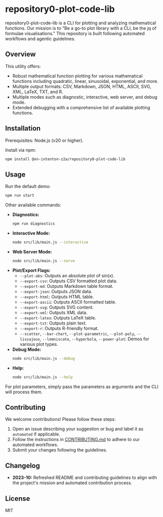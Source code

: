 # repository0-plot-code-lib

repository0-plot-code-lib is a CLI for plotting and analyzing mathematical functions. Our mission is to "Be a go-to plot library with a CLI, be the jq of formulae visualisations." This repository is built following automated workflows and agentic guidelines.

## Overview

This utility offers:

- Robust mathematical function plotting for various mathematical functions including quadratic, linear, sinusoidal, exponential, and more.
- Multiple output formats: CSV, Markdown, JSON, HTML, ASCII, SVG, XML, LaTeX, TXT, and R.
- Multiple modes such as diagnostic, interactive, web server, and debug mode.
- Extended debugging with a comprehensive list of available plotting functions.

## Installation

Prerequisites: Node.js (v20 or higher).

Install via npm:

```bash
npm install @xn-intenton-z2a/repository0-plot-code-lib
```

## Usage

Run the default demo:

```bash
npm run start
```

Other available commands:

- **Diagnostics:**
  ```bash
  npm run diagnostics
  ```
- **Interactive Mode:**
  ```bash
  node src/lib/main.js --interactive
  ```
- **Web Server Mode:**
  ```bash
  node src/lib/main.js --serve
  ```
- **Plot/Export Flags:**
  - `--plot-abs`: Outputs an absolute plot of sin(x).
  - `--export-csv`: Outputs CSV formatted plot data.
  - `--export-md`: Outputs Markdown table format.
  - `--export-json`: Outputs JSON data.
  - `--export-html`: Outputs HTML table.
  - `--export-ascii`: Outputs ASCII formatted table.
  - `--export-svg`: Outputs SVG content.
  - `--export-xml`: Outputs XML data.
  - `--export-latex`: Outputs LaTeX table.
  - `--export-txt`: Outputs plain text.
  - `--export-r`: Outputs R-friendly format.
  - `--scatter`, `--bar-chart`, `--plot-parametric`, `--plot-poly`, `--lissajous`, `--lemniscate`, `--hyperbola`, `--power-plot`: Demos for various plot types.
- **Debug Mode:**
  ```bash
  node src/lib/main.js --debug
  ```
- **Help:**
  ```bash
  node src/lib/main.js --help
  ```

For plot parameters, simply pass the parameters as arguments and the CLI will process them.

## Contributing

We welcome contributions! Please follow these steps:

1. Open an issue describing your suggestion or bug and label it as `automated` if applicable.
2. Follow the instructions in [CONTRIBUTING.md](./CONTRIBUTING.md) to adhere to our automated workflows.
3. Submit your changes following the guidelines.

## Changelog

- **2023-10:** Refreshed README and contributing guidelines to align with the project's mission and automated contribution process.

## License

MIT
